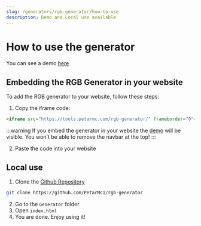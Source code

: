 ```yaml
---
slug: /generators/rgb-generator/how-to-use
description: Demo and Local use available
---
```


# How to use the generator

You can see a demo [here](https://tools.petarmc.com/rgb-generator/)



## Embedding the RGB Generator in your website
To add the RGB generator to your website, follow these steps:

1. Copy the iframe code:
```html
<iframe src="https://tools.petarmc.com/rgb-generator/" frameborder="0"></iframe>
```

:::warning
If you embed the generator in your website the [demo](https://tools.petarmc.com/rgb-generator/) will be visible. You won't be able to remove the navbar at the top!
:::

2. Paste the code into your website


## Local use

1. Clone the [Github Repository](https://github.com/PetarMc1/rgb-generator)
```bash
git clone https://github.com/PetarMc1/rgb-generator
```
2. Go to the `Generator` folder
3. Open `index.html`
4. You are done. Enjoy using it!


